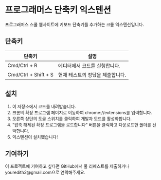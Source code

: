 <!DOCTYPE html>
<html>
<body>
  <h1>프로그래머스 단축키 익스텐션</h1>

  <p>프로그래머스 스쿨 웹사이트에 키보드 단축키를 추가하는 크롬 익스텐션입니다.</p>

  <h2>단축키</h2>
  <table>
    <thead>
      <tr>
        <th>단축키</th>
        <th>설명</th>
      </tr>
    </thead>
    <tbody>
      <tr>
        <td>Cmd/Ctrl + R</td>
        <td>에디터에서 코드를 실행합니다.</td>
      </tr>
      <tr>
        <td>Cmd/Ctrl + Shift + S</td>
        <td>현재 테스트의 정답을 제출합니다.</td>
      </tr>
    </tbody>
  </table>

  <h2>설치</h2>
  <ol>
    <li>이 저장소에서 코드를 내려받습니다.</li>
    <li>크롬의 확장 프로그램 페이지로 이동하여 chrome://extensions를 입력합니다.</li>
    <li>오른쪽 상단의 토글 스위치를 클릭하여 개발자 모드를 활성화합니다.</li>
    <li>"압축 해제된 확장 프로그램을 로드합니다" 버튼을 클릭하고 다운로드한 폴더를 선택합니다.</li>
    <li>익스텐션이 설치됐습니다!</li>
  </ol>

  <h2>기여하기</h2>
  <p>이 프로젝트에 기여하고 싶다면 GitHub에서 풀 리퀘스트를 제출하거나 youredith3@gmail.com으로 연락해주세요.</p>
 
</body>
</html>
